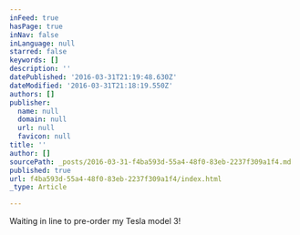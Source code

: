 ```yaml
---
inFeed: true
hasPage: true
inNav: false
inLanguage: null
starred: false
keywords: []
description: ''
datePublished: '2016-03-31T21:19:48.630Z'
dateModified: '2016-03-31T21:18:19.550Z'
authors: []
publisher:
  name: null
  domain: null
  url: null
  favicon: null
title: ''
author: []
sourcePath: _posts/2016-03-31-f4ba593d-55a4-48f0-83eb-2237f309a1f4.md
published: true
url: f4ba593d-55a4-48f0-83eb-2237f309a1f4/index.html
_type: Article

---
```

Waiting in line to pre-order my Tesla model 3!